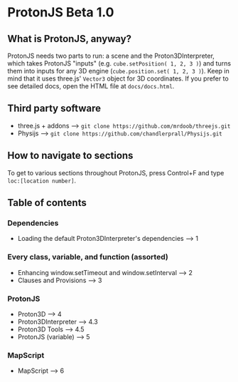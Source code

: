 ProtonJS Beta 1.0
=================

## What is ProtonJS, anyway?
ProtonJS needs two parts to run: a scene and the Proton3DInterpreter, which takes ProtonJS "inputs" (e.g. `cube.setPosition( 1, 2, 3 )`) and turns them into inputs for any 3D engine (`cube.position.set( 1, 2, 3 )`). Keep in mind that it uses three.js' `Vector3` object for 3D coordinates. If you prefer to see detailed docs, open the HTML file at `docs/docs.html`.

## Third party software
- three.js + addons --> `git clone https://github.com/mrdoob/threejs.git`
- Physijs --> `git clone https://github.com/chandlerprall/Physijs.git`

## How to navigate to sections
To get to various sections throughout ProtonJS, press Control+F and type `loc:[location number]`.

## Table of contents
### Dependencies
- Loading the default Proton3DInterpreter's dependencies --> 1
### Every class, variable, and function (assorted)
- Enhancing window.setTimeout and window.setInterval --> 2
- Clauses and Provisions --> 3
### ProtonJS
- Proton3D --> 4
- Proton3DInterpreter --> 4.3
- Proton3D Tools --> 4.5
- ProtonJS (variable) --> 5
### MapScript
- MapScript --> 6